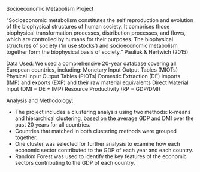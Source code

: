 Socioeconomic Metabolism Project

“Socioeconomic metabolism constitutes the self reproduction and evolution of the biophysical structures of human society. It comprises those biophysical transformation processes, distribution processes, and flows, which are controlled by humans for their purposes. The biophysical structures of society (‘in use stocks’) and socioeconomic metabolism together form the biophysical basis of society.”
Pauliuk & Hertwich (2015)

Data Used:
We used a comprehensive 20-year database covering all European countries, including:
Monetary Input Output Tables (MIOTs)
Physical Input Output Tables (PIOTs)
Domestic Extraction (DE)
Imports (IMP) and exports (EXP) and their raw material equivalents
Direct Material Input (DMI = DE + IMP)
Resource Productivity (RP = GDP/DMI)

Analysis and Methodology:
- The project includes a clustering analysis using two methods: k-means and hierarchical clustering, based on the average GDP and DMI over the past 20 years for all countries.
- Countries that matched in both clustering methods were grouped together.
- One cluster was selected for further analysis to examine how each economic sector contributed to the GDP of each year and each country.
- Random Forest was used to identify the key features of the economic sectors contributing to the GDP of each country.
